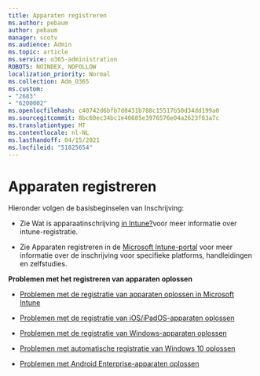 ```yaml
---
title: Apparaten registreren
ms.author: pebaum
author: pebaum
manager: scotv
ms.audience: Admin
ms.topic: article
ms.service: o365-administration
ROBOTS: NOINDEX, NOFOLLOW
localization_priority: Normal
ms.collection: Adm_O365
ms.custom:
- "2683"
- "6200002"
ms.openlocfilehash: c40742d6bfb7d0431b788c15517b50d34dd199a0
ms.sourcegitcommit: 8bc60ec34bc1e40685e3976576e04a2623f63a7c
ms.translationtype: MT
ms.contentlocale: nl-NL
ms.lasthandoff: 04/15/2021
ms.locfileid: "51825654"
---
```

# <a name="how-to-enroll-devices"></a>Apparaten registreren

Hieronder volgen de basisbeginselen van Inschrijving:

- Zie Wat is apparaatinschrijving [in Intune?](https://docs.microsoft.com/mem/intune/enrollment/device-enrollment)voor meer informatie over intune-registratie.

- Zie Apparaten registreren in de [Microsoft Intune-portal](https://docs.microsoft.com/mem/intune/enrollment/) voor meer informatie over de inschrijving voor specifieke platforms, handleidingen en zelfstudies.

**Problemen met het registreren van apparaten oplossen**

- [Problemen met de registratie van apparaten oplossen in Microsoft Intune](https://docs.microsoft.com/mem/intune/enrollment/troubleshoot-device-enrollment-in-intune)

- [Problemen met de registratie van iOS/iPadOS-apparaten oplossen](https://docs.microsoft.com/mem/intune/enrollment/troubleshoot-ios-enrollment-errors)

- [Problemen met de registratie van Windows-apparaten oplossen](https://docs.microsoft.com/mem/intune/enrollment/troubleshoot-windows-enrollment-errors)

- [Problemen met automatische registratie van Windows 10 oplossen](https://docs.microsoft.com/mem/intune/enrollment/troubleshoot-windows-auto-enrollment)

- [Problemen met Android Enterprise-apparaten oplossen](https://docs.microsoft.com/mem/intune/enrollment/troubleshoot-android-enrollment)


